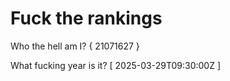 # Fuck the rankings

Who the hell am I?
{ 21071627 }

What fucking year is it?
[ 2025-03-29T09:30:00Z ]
